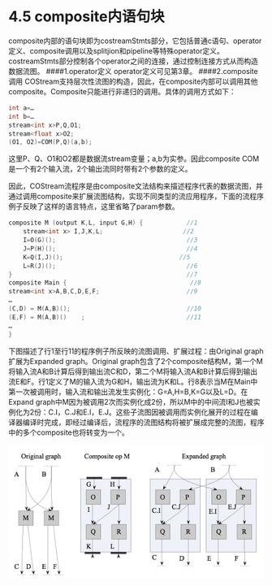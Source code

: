 # 4.5    composite内语句块

composite内部的语句块即为costreamStmts部分，它包括普通c语句、operator定义、composite调用以及splitjion和pipeline等特殊operator定义。costreamStmts部分控制各个operator之间的连接，通过控制连接方式从而构造数据流图。
####1.operator定义
operator定义可见第3章。
####2.composite调用
COStream支持层次性流图的构造，因此，在composite内部可以调用其他composite。Composite只能进行非递归的调用。具体的调用方式如下：
```c++
int a=…
int b=…
stream<int x>P,Q,O1;
stream<float x>O2;
(O1, O2)=COM(P,Q)(a,b);
```
这里P、Q、O1和O2都是数据流stream变量；a,b为实参。因此composite COM是一个有2个输入流，2个输出流同时带有2个参数的定义。

因此，COStream流程序是由composite文法结构来描述程序代表的数据流图，并通过调用composite来扩展流图结构，实现不同类型的流应用程序，下面的流程序例子反映了这样的语言特点，这里省略了param参数。
```c++
composite M (output K,L, input G,H) {			 //1
	stream<int x> I,J,K,L;						//2
	I=O(G)();									 //3
	J=P(H)();									 //4
	K=Q(I,J)();								   //5
	L=R(J)();									 //6
}												 //7
composite Main {								  //8
stream<int x>A,B,C,D,E,F;					     //9
…
(C,D) = M(A,B)();							     //10
(E,F) = M(A,B)()	;							 //11
…
}
```
下图描述了行1至行11的程序例子所反映的流图调用、扩展过程：由Original graph扩展为Expanded graph。Original graph包含了2个composite结构M，第一个M将输入流A和B计算后得到输出流C和D，第二个M将输入流A和B计算后得到输出流E和F。行1定义了M的输入流为G和H，输出流为K和L。行8表示当M在Main中第一次被调用时，输入流和输出流发生实例化：G=A,H=B,K=G以及L=D。在Expand graph中M因为被调用2次而实例化成2份，所以M中的中间流I和J也被实例化为2份：C.I，C.J和E.I，E.J。这些子流图因被调用而实例化展开的过程在编译器编译时完成，即经过编译后，流程序的流图结构将被扩展成完整的流图，程序中的多个composite也将转变为一个。

![4.5](/img/PART1-4.5.png)